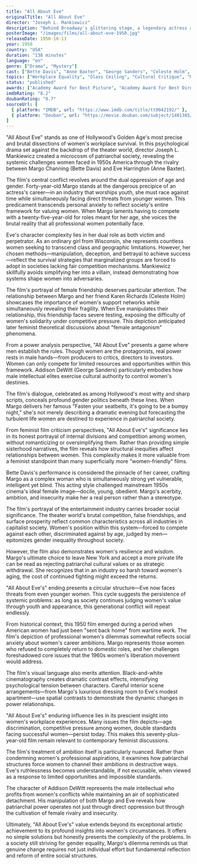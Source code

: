 ```yaml
---
title: "All About Eve"
originalTitle: "All About Eve"
director: "Joseph L. Mankiewicz"
description: "Behind Broadway's glittering stage, a legendary actress and an ambitious young woman engage in a complex battle over age, power, and women's survival space. This classic black-and-white film explores workplace gender dynamics and generational conflict in patriarchal society through sharp dialogue and profound character development."
posterImage: "/images/films/all-about-eve-1950.jpg"
releaseDate: 1950-10-13
year: 1950
country: "USA"
duration: "138 minutes"
language: "en"
genre: ["Drama", "Mystery"]
cast: ["Bette Davis", "Anne Baxter", "George Sanders", "Celeste Holm", "Gary Merrill", "Hugh Marlowe"]
topics: ["Workplace Equality", "Glass Ceiling", "Cultural Critique", "Media Representation Critique", "Patriarchy Critique", "Historical Context"]
status: "published"
awards: ["Academy Award for Best Picture", "Academy Award for Best Director", "Academy Award for Best Adapted Screenplay", "Academy Award for Best Supporting Actor (George Sanders)", "Academy Award for Best Costume Design", "Academy Award for Best Sound Recording", "Most Oscar-nominated film in history (14 nominations)"]
imdbRating: "8.2"
doubanRating: "8.7"
sourceUrl: [
  { platform: "IMDB", url: "https://www.imdb.com/title/tt0042192/" },
  { platform: "Douban", url: "https://movie.douban.com/subject/1401385/" }
]
---
```


"All About Eve" stands as one of Hollywood's Golden Age's most precise and brutal dissections of women's workplace survival. In this psychological drama set against the backdrop of the theater world, director Joseph L. Mankiewicz created a microcosm of patriarchal society, revealing the systemic challenges women faced in 1950s America through the rivalry between Margo Channing (Bette Davis) and Eve Harrington (Anne Baxter).

The film's central conflict revolves around the dual oppression of age and gender. Forty-year-old Margo stands at the dangerous precipice of an actress's career—in an industry that worships youth, she must race against time while simultaneously facing direct threats from younger women. This predicament transcends personal anxiety to reflect society's entire framework for valuing women. When Margo laments having to compete with a twenty-five-year-old for roles meant for her age, she voices the brutal reality that all professional women potentially face.

Eve's character complexity lies in her dual role as both victim and perpetrator. As an ordinary girl from Wisconsin, she represents countless women seeking to transcend class and geographic limitations. However, her chosen methods—manipulation, deception, and betrayal to achieve success—reflect the survival strategies that marginalized groups are forced to adopt in societies lacking fair competition mechanisms. Mankiewicz skillfully avoids simplifying her into a villain, instead demonstrating how systems shape women into adversaries.

The film's portrayal of female friendship deserves particular attention. The relationship between Margo and her friend Karen Richards (Celeste Holm) showcases the importance of women's support networks while simultaneously revealing their fragility. When Eve manipulates their relationship, this friendship faces severe testing, exposing the difficulty of women's solidarity under competitive pressure. This depiction anticipated later feminist theoretical discussions about "female antagonism" phenomena.

From a power analysis perspective, "All About Eve" presents a game where men establish the rules. Though women are the protagonists, real power rests in male hands—from producers to critics, directors to investors. Women can only compete for limited resources and opportunities within this framework. Addison DeWitt (George Sanders) particularly embodies how male intellectual elites exercise cultural authority to control women's destinies.

The film's dialogue, celebrated as among Hollywood's most witty and sharp scripts, conceals profound gender politics beneath these lines. When Margo delivers her famous "Fasten your seatbelts, it's going to be a bumpy night," she's not merely describing a dramatic evening but forecasting the turbulent life women are destined to experience in patriarchal society.

From feminist film criticism perspectives, "All About Eve's" significance lies in its honest portrayal of internal divisions and competition among women, without romanticizing or oversimplifying them. Rather than providing simple sisterhood narratives, the film reveals how structural inequities affect relationships between women. This complexity makes it more valuable from a feminist standpoint than many superficially more "women-friendly" films.

Bette Davis's performance is considered the pinnacle of her career, crafting Margo as a complex woman who is simultaneously strong yet vulnerable, intelligent yet blind. This acting style challenged mainstream 1950s cinema's ideal female image—docile, young, obedient. Margo's acerbity, ambition, and insecurity make her a real person rather than a stereotype.

The film's portrayal of the entertainment industry carries broader social significance. The theater world's brutal competition, false friendships, and surface prosperity reflect common characteristics across all industries in capitalist society. Women's position within this system—forced to compete against each other, discriminated against by age, judged by men—epitomizes gender inequality throughout society.

However, the film also demonstrates women's resilience and wisdom. Margo's ultimate choice to leave New York and accept a more private life can be read as rejecting patriarchal cultural values or as strategic withdrawal. She recognizes that in an industry so harsh toward women's aging, the cost of continued fighting might exceed the returns.

"All About Eve's" ending presents a circular structure—Eve now faces threats from even younger women. This cycle suggests the persistence of systemic problems: as long as society continues judging women's value through youth and appearance, this generational conflict will repeat endlessly.

From historical context, this 1950 film emerged during a period when American women had just been "sent back home" from wartime work. The film's depiction of professional women's dilemmas somewhat reflects social anxiety about women's career ambitions. Margo represents those women who refused to completely return to domestic roles, and her challenges foreshadowed core issues that the 1960s women's liberation movement would address.

The film's visual language also merits attention. Black-and-white cinematography creates dramatic contrast effects, intensifying psychological tension between characters. Careful interior scene arrangements—from Margo's luxurious dressing room to Eve's modest apartment—use spatial contrasts to demonstrate the dynamic changes in power relationships.

"All About Eve's" enduring influence lies in its prescient insight into women's workplace experiences. Many issues the film depicts—age discrimination, competitive pressure among women, double standards facing successful women—persist today. This makes this seventy-plus-year-old film remain relevant to contemporary feminist discussions.

The film's treatment of ambition itself is particularly nuanced. Rather than condemning women's professional aspirations, it examines how patriarchal structures force women to channel their ambitions in destructive ways. Eve's ruthlessness becomes understandable, if not excusable, when viewed as a response to limited opportunities and impossible standards.

The character of Addison DeWitt represents the male intellectual who profits from women's conflicts while maintaining an air of sophisticated detachment. His manipulation of both Margo and Eve reveals how patriarchal power operates not just through direct oppression but through the cultivation of female rivalry and insecurity.

Ultimately, "All About Eve's" value extends beyond its exceptional artistic achievement to its profound insights into women's circumstances. It offers no simple solutions but honestly presents the complexity of the problems. In a society still striving for gender equality, Margo's dilemma reminds us that genuine change requires not just individual effort but fundamental reflection and reform of entire social structures.